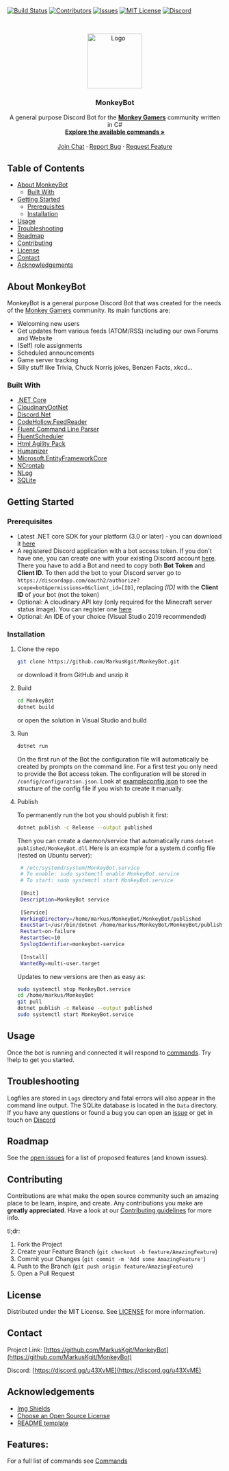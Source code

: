 <!-- PROJECT SHIELDS -->
[![Build Status][build-shield]][build-url]
[![Contributors][contributors-shield]][contributors-url]
[![Issues][issues-shield]][issues-url]
[![MIT License][license-shield]][license-url]
[![Discord][discord-shield]][discord-url]

<!-- PROJECT LOGO -->
<br />
<p align="center">
  <a href="https://github.com/MarkusKgit/MonkeyBot/">
    <img src="https://cdn.discordapp.com/avatars/333959570437177354/102d13432c8b3640262efc35baca0a4a.png?size=128" alt="Logo" width="128" height="128">
  </a>
  <h3 align="center">MonkeyBot</h3>
  <p align="center">
    A general purpose Discord Bot for the <a href="https://www.monkey-gamers.com"><strong>Monkey Gamers</strong></a> community written in C#
    <br />
    <a href="https://github.com/MarkusKgit/MonkeyBot/blob/master/Commands.md"><strong>Explore the available commands »</strong></a>
    <br />
    <br />
    <a href="https://discord.gg/u43XvME">Join Chat</a>
    ·
    <a href="https://github.com/MarkusKgit/MonkeyBot/issues">Report Bug</a>
    ·
    <a href="https://github.com/MarkusKgit/MonkeyBot/issues">Request Feature</a>
  </p>
</p>

<!-- TABLE OF CONTENTS -->
## Table of Contents

* [About MonkeyBot](#about-monkeybot)
  * [Built With](#built-with)
* [Getting Started](#getting-started)
  * [Prerequisites](#prerequisites)
  * [Installation](#installation)
* [Usage](#usage)
* [Troubleshooting](#troubleshooting)
* [Roadmap](#roadmap)
* [Contributing](#contributing)
* [License](#license)
* [Contact](#contact)
* [Acknowledgements](#acknowledgements)



<!-- ABOUT THE PROJECT -->
## About MonkeyBot

MonkeyBot is a general purpose Discord Bot that was created for the needs of the [Monkey Gamers](https://www.monkey-gamers.com) community. Its main functions are:
* Welcoming new users
* Get updates from various feeds (ATOM/RSS) including our own Forums and Website
* (Self) role assignments
* Scheduled announcements
* Game server tracking
* Silly stuff like Trivia, Chuck Norris jokes, Benzen Facts, xkcd...


### Built With

* [.NET Core](https://docs.microsoft.com/en-us/dotnet/core/)
* [CloudinaryDotNet](https://github.com/cloudinary/CloudinaryDotNet)
* [Discord.Net](https://github.com/RogueException/Discord.Net)
* [CodeHollow.FeedReader](https://github.com/codehollow/FeedReader/)
* [Fluent Command Line Parser](https://github.com/PingmanTools/fluent-command-line-parser/tree/netstandard)
* [FluentScheduler](https://github.com/fluentscheduler/FluentScheduler)
* [Html Agility Pack](https://github.com/zzzprojects/html-agility-pack)
* [Humanizer](https://github.com/Humanizr/Humanizer)
* [Microsoft.EntityFrameworkCore](https://github.com/aspnet/EntityFrameworkCore)
* [NCrontab](https://github.com/atifaziz/NCrontab)
* [NLog](https://github.com/NLog/NLog)
* [SQLite](https://www.sqlite.org/index.html)

<!-- GETTING STARTED -->
## Getting Started


### Prerequisites

* Latest .NET core SDK for your platform (3.0 or later) - you can download it [here](https://dotnet.microsoft.com/download)
* A registered Discord application with a bot access token. If you don't have one, you can create one with your existing Discord account [here](https://discordapp.com/developers/applications/). There you have to add a Bot and need to copy both **Bot Token** and **Client ID**. To then add the bot to your Discord server go to `https://discordapp.com/oauth2/authorize?scope=bot&permissions=0&client_id=[ID]`, replacing *[ID]* with the **Client ID** of your bot (not the token)
* Optional: A cloudinary API key (only required for the Minecraft server status image). You can register one [here](https://cloudinary.com/users/register/free)
* Optional: An IDE of your choice (Visual Studio 2019 recommended)

### Installation

1. Clone the repo

   ```sh
   git clone https://github.com/MarkusKgit/MonkeyBot.git
   ```
   or download it from GitHub and unzip it

2. Build

   ```sh
   cd MonkeyBot
   dotnet build
   ```
   or open the solution in Visual Studio and build

3. Run

   ```sh   
   dotnet run
   ```

   On the first run of the Bot the configuration file will automatically be created by prompts on the command line. For a first test you only need to provide the Bot access token. The configuration will be stored in `/config/configuration.json`. Look at [exampleconfig.json](exampleconfig.json) to see the structure of the config file if you wish to create it manually.

4. Publish 

   To permanently run the bot you should publish it first:
   ```sh
   dotnet publish -c Release --output published
   ```
   Then you can create a daemon/service that automatically runs `dotnet published/MonkeyBot.dll`
   Here is an example for a system.d config file (tested on Ubuntu server):
   ```sh
    # /etc/systemd/system/MonkeyBot.service
    # To enable: sudo systemctl enable MonkeyBot.service
    # To start: sudo systemctl start MonkeyBot.service
    
    [Unit]
    Description=MonkeyBot service
  
    [Service]
    WorkingDirectory=/home/markus/MonkeyBot/MonkeyBot/published
    ExecStart=/usr/bin/dotnet /home/markus/MonkeyBot/MonkeyBot/published/MonkeyBot.dll
    Restart=on-failure
    RestartSec=10
    SyslogIdentifier=monkeybot-service
  
    [Install]
    WantedBy=multi-user.target
   ```
   Updates to new versions are then as easy as:
   ```sh
   sudo systemctl stop MonkeyBot.service
   cd /home/markus/MonkeyBot
   git pull
   dotnet publish -c Release --output published
   sudo systemctl start MonkeyBot.service
   ```

## Usage

Once the bot is running and connected it will respond to [commands](Commands.md). 
Try !help to get you started.


## Troubleshooting

Logfiles are stored in `Logs` directory and fatal errors will also appear in the command line output. The SQLite database is located in the `Data` directory.
If you have any questions or found a bug you can open an [issue](https://github.com/MarkusKgit/MonkeyBot/issues) or get in touch on [Discord][discord-url]

<!-- ROADMAP -->
## Roadmap

See the [open issues](https://github.com/MarkusKgit/MonkeyBot/issues) for a list of proposed features (and known issues).



<!-- CONTRIBUTING -->
## Contributing

Contributions are what make the open source community such an amazing place to be learn, inspire, and create. Any contributions you make are **greatly appreciated**. Have a look at our [Contributing guidelines](CONTRIBUTING.md) for more info.

tl;dr:

1. Fork the Project
2. Create your Feature Branch (`git checkout -b feature/AmazingFeature`)
3. Commit your Changes (`git commit -m 'Add some AmazingFeature'`)
4. Push to the Branch (`git push origin feature/AmazingFeature`)
5. Open a Pull Request



<!-- LICENSE -->
## License

Distributed under the MIT License. See [LICENSE](LICENSE) for more information.



<!-- CONTACT -->
## Contact

Project Link: [https://github.com/MarkusKgit/MonkeyBot](https://github.com/MarkusKgit/MonkeyBot)

Discord: [https://discord.gg/u43XvME](https://discord.gg/u43XvME)



<!-- ACKNOWLEDGEMENTS -->
## Acknowledgements
* [Img Shields](https://shields.io)
* [Choose an Open Source License](https://choosealicense.com)
* [README template](https://github.com/othneildrew/Best-README-Template)


## Features:
For a full list of commands see [Commands](Commands.md)

<!-- MARKDOWN LINKS & IMAGES -->
<!-- https://www.markdownguide.org/basic-syntax/#reference-style-links -->
[build-shield]: https://github.com/markuskgit/MonkeyBot/workflows/Build/badge.svg
[build-url]: https://github.com/MarkusKgit/MonkeyBot
[contributors-shield]: https://img.shields.io/github/contributors/MarkusKgit/MonkeyBot.svg?style=flat-square
[contributors-url]: https://github.com/MarkusKgit/MonkeyBot/graphs/contributors
[issues-shield]: https://img.shields.io/github/issues/Markuskgit/MonkeyBot.svg?style=flat-square
[issues-url]: https://github.com/MarkusKgit/MonkeyBot/issues
[license-shield]: https://img.shields.io/badge/license-MIT-green.svg?style=flat-square
[license-url]: LICENSE
[discord-shield]: https://img.shields.io/discord/333960047761817601.svg?style=flat-square
[discord-url]: https://discord.gg/u43XvME
